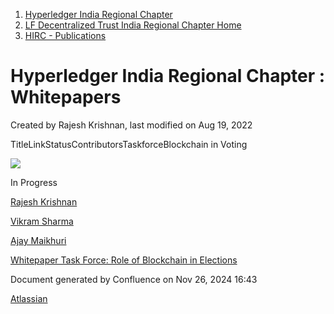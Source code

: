 1. [Hyperledger India Regional Chapter](index.html)
2. [LF Decentralized Trust India Regional Chapter Home](LF-Decentralized-Trust-India-Regional-Chapter-Home_19169282.html)
3. [HIRC - Publications](HIRC---Publications_19169423.html)

# Hyperledger India Regional Chapter : Whitepapers

Created by Rajesh Krishnan, last modified on Aug 19, 2022

TitleLinkStatusContributorsTaskforceBlockchain in Voting

[![](plugins/servlet/confluence/placeholder/unknown-macro)](https://docs.google.com/document/d/1rUYM1YqoaldtFfzvQJ79y2GesswHb-Qc/view#heading=h.2et92p0)

In Progress

[Rajesh Krishnan](https://lf-hyperledger.atlassian.net/wiki/people/712020:edfbbf83-28be-4c2e-8863-7b0570fb781e?ref=confluence)

[Vikram Sharma](https://lf-hyperledger.atlassian.net/wiki/people/712020:af0c3f29-e190-4dc2-9098-9266b1dc0dab?ref=confluence)

[Ajay Maikhuri](https://lf-hyperledger.atlassian.net/wiki/people/712020:e5fc3212-06f5-4d5f-b1ee-3fe5f4ebea98?ref=confluence)

[Whitepaper Task Force: Role of Blockchain in Elections](19170105.html)

Document generated by Confluence on Nov 26, 2024 16:43

[Atlassian](http://www.atlassian.com/)
